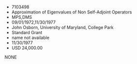 * 7103498
* Approximation of Eigenvalues of Non Self-Adjoint Operators
* MPS,DMS
* 09/01/1972,11/30/1977
* John Osborn, University of Maryland, College Park
* Standard Grant
*   name not available
* 11/30/1977
* USD 24,000.00

NONE